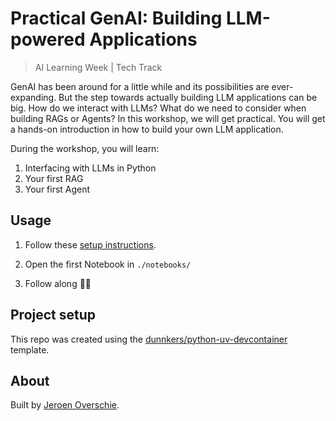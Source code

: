 # Practical GenAI: Building LLM-powered Applications

> AI Learning Week | Tech Track

GenAI has been around for a little while and its possibilities are ever-expanding. But the step towards actually building LLM applications can be big. How do we interact with LLMs? What do we need to consider when building RAGs or Agents? In this workshop, we will get practical. You will get a hands-on introduction in how to build your own LLM application.

During the workshop, you will learn:
1. Interfacing with LLMs in Python
2. Your first RAG
3. Your first Agent

## Usage

1. Follow these [setup instructions](https://github.com/dunnkers/python-uv-devcontainer?tab=readme-ov-file#setup).

2. Open the first Notebook in `./notebooks/`

3. Follow along 🙌🏻

## Project setup

This repo was created using the [dunnkers/python-uv-devcontainer](https://github.com/dunnkers/python-uv-devcontainer) template.

## About

Built by [Jeroen Overschie](https://xebia.com/academy/nl/trainer/jeroen-overschie/).